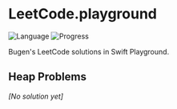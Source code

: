 # LeetCode.playground
![Language](https://img.shields.io/badge/Language-Swift%205.2-orange.svg)
![Progress](https://img.shields.io/badge/Count-0-orange.svg)

Bugen's LeetCode solutions in Swift Playground.
## Heap Problems
*[No solution yet]*
